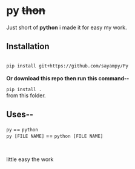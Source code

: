 <h1>py <strike>thon</strike></h1>
Just short of <b>python</b>
i made it for easy my work.

<h2>Installation</h2>
<code>
pip install git+https://github.com/sayampy/Py
</code>
<br><b> Or download this repo then run this command-- </b>
<br><code>
pip install .
</code> from this folder.

## Uses--
`py` == `python`
<br>`py [FILE NAME]` == `python [FILE NAME]`

<br><footer>little easy the work</footer>
